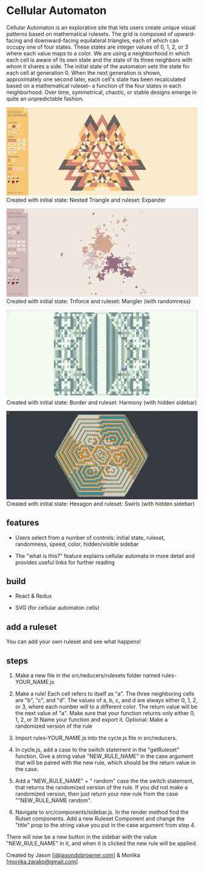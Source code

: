 # Cellular Automaton

Cellular Automaton is an explorative site that lets users create unique visual patterns based on mathematical rulesets. The grid is composed of upward-facing and downward-facing equilateral triangles, each of which can occupy one of four states. These states are integer values of 0, 1, 2, or 3 where each value maps to a color. We are using a neighborhood in which each cell is aware of its own state and the state of its three neighbors with whom it shares a side. The initial state of the automaton sets the state for each cell at generation 0. When the next generation is shown, approximately one second later, each cell's state has been recalculated based on a mathematical ruleset– a function of the four states in each neighborhood. Over time, symmetrical, chaotic, or stable designs emerge in quite an unpredictable fashion.


![Alt text](images/nested-expander.png?raw=true)
Created with initial state: Nested Triangle and ruleset: Expander



![Alt text](images/triforce-mangler.png?raw=true)
Created with initial state: Triforce and ruleset: Mangler (with randomness)



![Alt text](images/border-harmony.png?raw=true)
Created with initial state: Border and ruleset: Harmony (with hidden sidebar)



![Alt text](images/hexagon-swirls.png?raw=true)
Created with initial state: Hexagon and ruleset: Swirls (with hidden sidebar)



## features

* Users select from a number of controls: initial state, ruleset, randomness, speed, color, hidden/visible sidebar

* The "what is this?" feature explains cellular automata in more detail and provides useful links for further reading



## build

* React & Redux

* SVG (for cellular automaton cells)



## add a ruleset

You can add your own ruleset and see what happens!

## steps

1.  Make a new file in the src/reducers/rulesets folder named rules-YOUR_NAME.js

2.  Make a rule! Each cell refers to  itself as "a". The three neighboring cells are "b", "c", and "d". The values of a, b, c, and d are always either 0, 1, 2, or 3, where each number will to a different color. The return value will be the next value of "a". Make sure that your function returns only either 0, 1, 2, or 3! Name your function and export it. Optional: Make a randomized version of the rule

3. Import rules-YOUR_NAME.js into the cycle.js file in src/reducers.

4. In cycle.js, add a case to the switch statement in the "getRuleset" function. Give a string value "NEW_RULE_NAME" in the case argument that will be paired with the new rule, which should be the return value in the case.

5. Add a "NEW_RULE_NAME" + " random" case the the switch statement, that returns the randomized version of the rule. If you did not make a randomized version, then just return your new rule from the case ""NEW_RULE_NAME random".

6. Navigate to src/components/sidebar.js. In the render method find the Rulset components. Add a new Ruleset Component and change the "title" prop to the string value you put in the case argument from step 4.

There will now be a new button in the sidebar with the value "NEW_RULE_NAME" in it, and when it is clicked the new rule will be applied.



Created by Jason [j@jasondobrowner.com] & Monika [monika.zarako@gmail.com]
